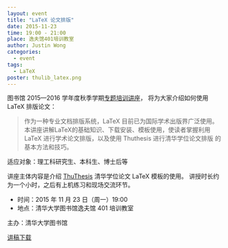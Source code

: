 ```yaml
---
layout: event
title: "LaTeX 论文排版"
date: 2015-11-23
time: 19:00 - 21:00
place: 逸夫馆401培训教室
author: Justin Wong
categories:
  - event
tags:
  - LaTeX
poster: thulib_latex.png
---
```


图书馆 2015—2016 学年度秋季学期[专题培训讲座][lectures]，
将为大家介绍如何使用 LaTeX 排版论文：

> 作为一种专业文档排版系统，LaTeX 目前已为国际学术出版界广泛使用。
> 本讲座讲解LaTeX的基础知识、下载安装、模板使用，使读者掌握利用
> LaTeX 进行学术论文排版，以及使用 Thuthesis 进行清华学位论文排版
> 的基本方法和技巧。

<!--more-->

适应对象：理工科研究生、本科生、博士后等

讲座主体内容是介绍 [ThuThesis] 清华学位论文 LaTeX 模板的使用。
讲授时长约为一个小时，之后有上机练习和现场交流环节。


- 时间：2015 年 11 月 23 日（周一）19:00
- 地点：清华大学图书馆逸夫馆 401 培训教室

主办：清华大学图书馆

[讲稿下载](https://dn-tuna.qbox.me/assets/slides/latex-talk-v2.0.pdf)

[lectures]: http://lib.tsinghua.edu.cn/service/workshop.html
[ThuThesis]: https://github.com/xueruini/thuthesis

